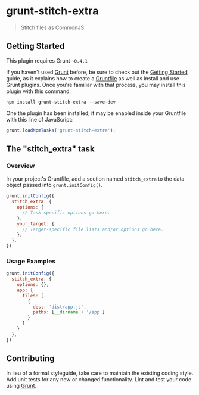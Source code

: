 # grunt-stitch-extra

> Stitch files as CommonJS

## Getting Started
This plugin requires Grunt `~0.4.1`

If you haven't used [Grunt](http://gruntjs.com/) before, be sure to check out the [Getting Started](http://gruntjs.com/getting-started) guide, as it explains how to create a [Gruntfile](http://gruntjs.com/sample-gruntfile) as well as install and use Grunt plugins. Once you're familiar with that process, you may install this plugin with this command:

```shell
npm install grunt-stitch-extra --save-dev
```

One the plugin has been installed, it may be enabled inside your Gruntfile with this line of JavaScript:

```js
grunt.loadNpmTasks('grunt-stitch-extra');
```

## The "stitch_extra" task

### Overview
In your project's Gruntfile, add a section named `stitch_extra` to the data object passed into `grunt.initConfig()`.

```js
grunt.initConfig({
  stitch_extra: {
    options: {
      // Task-specific options go here.
    },
    your_target: {
      // Target-specific file lists and/or options go here.
    },
  },
})
```

### Usage Examples

```js
grunt.initConfig({
  stitch_extra: {
    options: {},
    app: {
      files: [
        {
          dest: 'dist/app.js',
          paths: [__dirname + '/app']
        }
      ]
    }
  },
})
```

## Contributing
In lieu of a formal styleguide, take care to maintain the existing coding style. Add unit tests for any new or changed functionality. Lint and test your code using [Grunt](http://gruntjs.com/).
